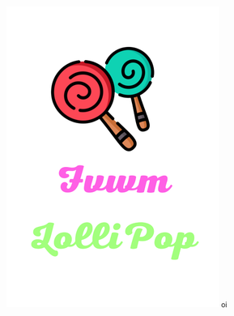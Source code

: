 <p align="right">
	<img src="https://github.com/lollipopfvwm/lollipopfvwm/blob/main/images/LolliPop.png">
	<span>
		oi
	</span>
</p>
